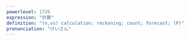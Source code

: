 ```yaml
---
powerlevel: 1726
expression: "計算"
definition: "(n,vs) calculation; reckoning; count; forecast; (P)"
pronunciation: "けいさん"
---
```

